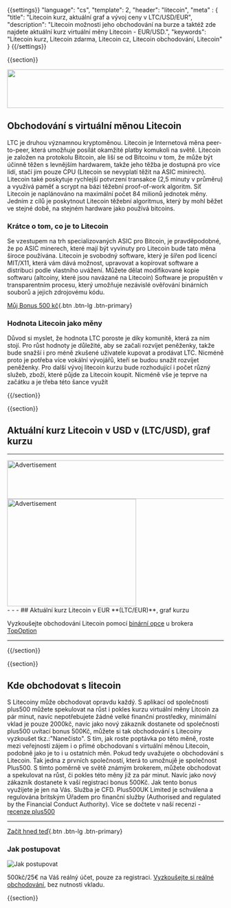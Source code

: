{{settings}}
  "language": "cs",
  "template": 2,
  "header": "litecoin",
  "meta" : {
    "title": "Litecoin kurz, aktuální graf a vývoj ceny v LTC/USD/EUR",
    "description": "Litecoin možnosti jeho obchodování na burze a taktéž zde najdete aktuální kurz virtuální měny Litecoin - EUR/USD.",
    "keywords": "Litecoin kurz, Litecoin zdarma, Litecoin cz, Litecoin obchodování, Litecoin"
  }
{{/settings}}

{{section}}

<a href="http://serv.markets.com/promoRedirect?key=ej0xNDc4OTIzMyZsPTE0NzU2MzIzJnA9MTAxNjA%3D"  target="_blank">
 <img src="http://serv.markets.com/promoLoadDisplay?key=ej0xNDc4OTIzMyZsPTE0NzU2MzIzJnA9MTAxNjA%3D" width="970" height="90"/>
</a>

## Obchodování s virtuální měnou Litecoin

LTC je druhou významnou kryptoměnou. Litecoin je Internetová měna peer-to-peer, která umožňuje posílát okamžité platby komukoli na světě. Litecoin je založen na protokolu Bitcoin, ale liší se od Bitcoinu v tom, že může být účinně těžen s levnějším hardwarem, takže jeho těžba je dostupná pro více lidí, stačí jim pouze CPU (Litecoin se nevyplatí těžit na ASIC minirech). Litecoin také poskytuje rychlejší potvrzení transakce (2,5 minuty v průměru) a využívá paměť a scrypt na bázi těžební proof-of-work algoritm. Síť Litecoin je naplánováno na maximální počet 84 milionů jednotek měny. Jedním z cílů je poskytnout Litecoin těžební algoritmus, který by mohl běžet ve stejné době, na stejném hardware jako používá bitcoins.

### Krátce o tom, co je to Litecoin

Se vzestupem na trh specializovaných ASIC pro Bitcoin, je pravděpodobné, že po ASIC minerech, které mají být vyvinuty pro Litecoin bude tato měna široce používána. Litecoin je svobodný software, který je šířen pod licencí MIT/X11, která vám dává možnost, upravovat a kopírovat software a distribuci podle vlastního uvážení. Můžete dělat modifikované kopie softwaru (altcoiny, které jsou navázané na Litecoin) Software je propuštěn v transparentním procesu, který umožňuje nezávislé ověřování binárních souborů a jejich zdrojovému kódu.

[Můj Bonus 500 kč](http://www.plus500.com/cs/StartTrading.aspx?id=66349&pl=2){.btn .btn-lg .btn-primary}

### Hodnota Litecoin jako měny

Důvod si myslet, že hodnota LTC poroste je díky komunitě, která za ním stojí. Pro růst hodnoty je důležité, aby se začali rozvíjet peněženky, takže bude snažší i pro méně zkušené uživatele kupovat a prodávat LTC. Nicméně proto je potřeba více vokální vývojářů, kteří se budou snažit rozvíjet peněženky. Pro další vývoj litecoin kurzu bude rozhodující i počet různý služeb, zboží, které půjde za Litecoin koupit. Nicméně vše je teprve na začátku a je třeba této šance využít


{{/section}}



{{section}}

## Aktuální kurz Litecoin v USD v **(LTC/USD)**, graf kurzu

<!-- TradingView Widget BEGIN -->
<script type="text/javascript" src="https://d33t3vvu2t2yu5.cloudfront.net/tv.js"></script>
<script type="text/javascript">
new TradingView.widget({
  "width": 1150,
  "height": 400,
  "symbol": "BITFINEX:LTCUSD",
  "interval": "D",
  "timezone": "Etc/UTC",
  "theme": "White",
  "style": "1",
  "locale": "en",
  "toolbar_bg": "#f1f3f6",
  "allow_symbol_change": true,
  "hideideas": true,
  "show_popup_button": true,
  "popup_width": "1000",
  "popup_height": "650"
});
</script>
<!-- TradingView Widget END -->



- - -

<div class="row">
<div class="col-md-8 hidden-sm hidden-xs">
  <SCRIPT language='JavaScript1.1' SRC="https://ad.doubleclick.net/ddm/adj/N8017.2070109FOREXSROVNAVAC.CZ/B9072665.122763758;sz=728x90;ord={{@timestamp}}?">
  </SCRIPT>
  <NOSCRIPT>
  <A HREF="https://ad.doubleclick.net/ddm/jump/N8017.2070109FOREXSROVNAVAC.CZ/B9072665.122763758;sz=728x90;ord={{@timestamp}}?">
  <IMG SRC="https://ad.doubleclick.net/ddm/ad/N8017.2070109FOREXSROVNAVAC.CZ/B9072665.122763758;sz=728x90;ord={{@timestamp}}?" BORDER=0 WIDTH=728 HEIGHT=90 ALT="Advertisement" /></A>
  </NOSCRIPT>
</div>
<div class="col-sm-6 col-xs-12 hidden-md hidden-lg">
  <SCRIPT language='JavaScript1.1' SRC="https://ad.doubleclick.net/ddm/adj/N8017.2070109FOREXSROVNAVAC.CZ/B9072665.122764542;sz=300x250;ord={{@timestamp}}?">
  </SCRIPT>
  <NOSCRIPT>
  <A HREF="https://ad.doubleclick.net/ddm/jump/N8017.2070109FOREXSROVNAVAC.CZ/B9072665.122764542;sz=300x250;ord={{@timestamp}}?">
  <IMG SRC="https://ad.doubleclick.net/ddm/ad/N8017.2070109FOREXSROVNAVAC.CZ/B9072665.122764542;sz=300x250;ord={{@timestamp}}?" BORDER=0 WIDTH=300 HEIGHT=250 ALT="Advertisement"></A>
  </NOSCRIPT>
</div>
</div>
- - -
## Aktuální kurz Litecoin v EUR **(LTC/EUR)**, graf kurzu

<!-- TradingView Widget BEGIN -->
<script type="text/javascript" src="https://d33t3vvu2t2yu5.cloudfront.net/tv.js"></script>
<script type="text/javascript">
new TradingView.widget({
  "width": 1150,
  "height": 400,
  "symbol": "KRAKEN:LTCEUR",
  "interval": "D",
  "timezone": "Etc/UTC",
  "theme": "White",
  "style": "1",
  "locale": "en",
  "toolbar_bg": "#f1f3f6",
  "allow_symbol_change": true,
  "hideideas": true,
  "show_popup_button": true,
  "popup_width": "1000",
  "popup_height": "650"
});
</script>
<!-- TradingView Widget END -->
<br>

Vyzkoušejte obchodování Litecoin pomocí [binární opce](http://www.forexsrovnavac.cz/binarni-opce "binární opce") u brokera [TopOption](http://www.forexsrovnavac.cz/topoption "Topoption recenze")
- - -
{{/section}}

{{section}}

## Kde obchodovat s litecoin

S Litecoiny může obchodovat opravdu každý. S aplikací od společnosti plus500 můžete spekulovat na růst i pokles kurzu virtuální měny Litcoin za pár minut, navíc nepotřebujete žádné velké finanční prostředky, minimální vklad je pouze 2000kč, navíc jako nový zákazník dostanete od společnosti plus500 uvítací bonus 500Kč, můžete si tak obchodování s Litecoiny vyzkoušet tkz.:"Nanečisto". S tím, jak roste poptávka po této měně, roste mezi veřejností zájem i o přímé obchodovaní s virtuální měnou Litecoin, podobně jako je to i u ostatních měn. Pokud tedy uvažujete o obchodování s Litecoin. Tak jedna z prvních společností, která to umožnujě je společnost Plus500. S tímto poměrně ve světě známým brokerem, můžete obchodovat a spekulovat na růst, či pokles této měny již za pár minut. Navíc jako nový zákazník dostanete k vaší registraci bonus 500Kč. Jak tento bonus využijete je jen na Vás. Služba je CFD. Plus500UK Limited je schválena a regulována britským Úřadem pro finanční služby (Authorised and regulated by the Financial Conduct Authority).
Více se dočtete v naší recenzi - [recenze plus500](http://forexsrovnavac.cz/plus500)
- - -
[Začít hned teď](http://www.plus500.com/cs/StartTrading.aspx?id=66349&pl=2){.btn .btn-lg .btn-primary}

### Jak postupovat

![Jak postupovat](http://s8.postimg.org/n0o997q39/Plus500_Propagace.jpg)

500kč/25€ na Váš reálný účet, pouze za registraci. [Vyzkoušejte si reálné obchodování](http://www.plus500.com/cs/StartTrading.aspx?id=66349&pl=2), bez nutnosti vkladu.

{{section}}